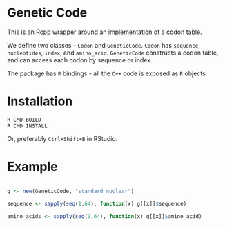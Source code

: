 # Genetic Code

This is an Rcpp wrapper around an implementation of a codon table.

We define two classes - `Codon` and `GeneticCode`. `Codon` has `sequence`, `nucleotides`, `index`, and `amino_acid`. `GeneticCode` constructs a codon table, and can access each codon by sequence or index.

The package has `R` bindings - all the `C++` code is exposed as `R` objects.

# Installation

```
R CMD BUILD
R CMD INSTALL
```

Or, preferably `Ctrl+Shift+B` in RStudio.

# Example

``` R

g <- new(GeneticCode, "standard nuclear")

sequence <- sapply(seq(1,64), function(x) g[[x]]$sequence)

amino_acids <- sapply(seq(1,64), function(x) g[[x]]$amino_acid)
```

